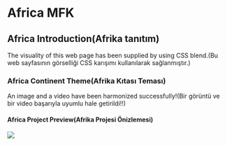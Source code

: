 <h1>Africa MFK</h1>

<h2>Africa Introduction(Afrika tanıtım)</h2>
<p>The visuality of this web page has been supplied by using CSS blend.(Bu web sayfasının görselliği CSS karışımı kullanılarak sağlanmıştır.)</p>
<h3>Africa Continent Theme(Afrika Kıtası Teması)</h3>
<p>An image and a video have been harmonized successfully!(Bir görüntü ve bir video başarıyla uyumlu hale getirildi!!)</p>

<h4>Africa Project Preview(Afrika Projesi Önizlemesi) </h4>

![](https://github.com/MFKORKMAZ42/first-work-2/blob/main/gifafrica.gif)
<br/>
 <br/>
 
